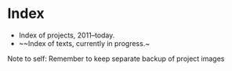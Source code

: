 # Index
- Index of projects, 2011–today.
- ~~Index of texts, currently in progress.~

Note to self: Remember to keep separate backup of project images